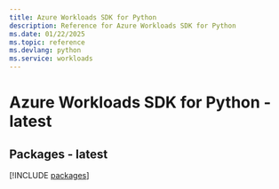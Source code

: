 ```yaml
---
title: Azure Workloads SDK for Python
description: Reference for Azure Workloads SDK for Python
ms.date: 01/22/2025
ms.topic: reference
ms.devlang: python
ms.service: workloads
---
```

# Azure Workloads SDK for Python - latest
## Packages - latest
[!INCLUDE [packages](workloads-index.md)]